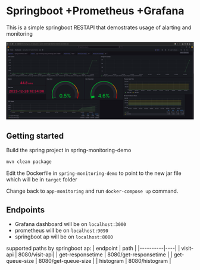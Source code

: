 # Springboot +Prometheus +Grafana

This is a simple springboot RESTAPI that demostrates usage of alarting and monitoring

![Grafana dashboard](assets/grafana-dashboard-2023-12-28-19-19-42.png)

## Getting started

Build the spring project in spring-monitoring-demo

```bash
mvn clean package
```

Edit the Dockerfile in `spring-monitoring-demo` to point to the new jar file which will be in `target` folder

Change back to `app-monitoring` and run `docker-compose up` command.

## Endpoints

- Grafana dashboard will be on `localhost:3000`
- prometheus will be on `localhost:9090`
- springboot ap will be on `localhost:8080`

supported paths by springboot ap:
| endpoint |  path  |
|----------|----|
| visit-api | 8080/visit-api|
| get-responsetime | 8080/get-responsetime |
| get-queue-size | 8080/get-queue-size |
| histogram | 8080/histogram |
